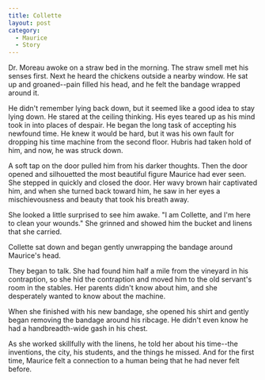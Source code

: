 ```yaml
---
title: Collette
layout: post
category:
  - Maurice
  - Story
---
```

Dr. Moreau awoke on a straw bed in the morning. The straw smell met his senses first. Next he heard the chickens outside a nearby window. He sat up and groaned--pain filled his head, and he felt the bandage wrapped around it.

He didn't remember lying back down, but it seemed like a good idea to stay lying down. He stared at the ceiling thinking. His eyes teared up as his mind took in into places of despair. He began the long task of accepting his newfound time. He knew it would be hard, but it was his own fault for dropping his time machine from the second floor. Hubris had taken hold of him, and now, he was struck down.

A soft tap on the door pulled him from his darker thoughts. Then the door opened and silhouetted the most beautiful figure Maurice had ever seen. She stepped in quickly and closed the door. Her wavy brown hair captivated him, and when she turned back toward him, he saw in her eyes a mischievousness and beauty that took his breath away.

She looked a little surprised to see him awake. "I am Collette, and I'm here to clean your wounds." She grinned and showed him the bucket and linens that she carried.

Collette sat down and began gently unwrapping the bandage around Maurice's head.

They began to talk. She had found him half a mile from the vineyard in his contraption, so she hid the contraption and moved him to the old servant's room in the stables. Her parents didn't know about him, and she desperately wanted to know about the machine.

When she finished with his new bandage, she opened his shirt and gently began removing the bandage around his ribcage. He didn't even know he had a handbreadth-wide gash in his chest.

As she worked skillfully with the linens, he told her about his time--the inventions, the city, his students, and the things he missed. And for the first time, Maurice felt a connection to a human being that he had never felt before.